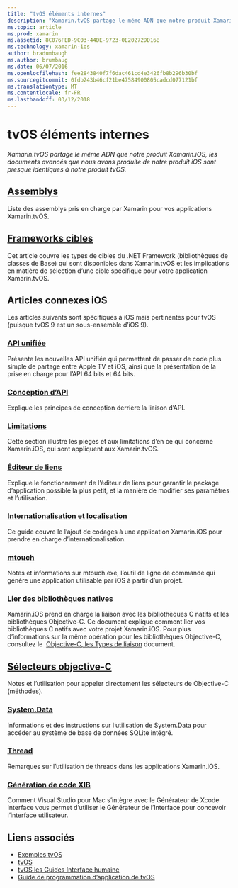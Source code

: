 ```yaml
---
title: "tvOS éléments internes"
description: "Xamarin.tvOS partage le même ADN que notre produit Xamarin.iOS, les documents avancés que nous avons produite de notre produit iOS sont presque identiques à notre produit tvOS."
ms.topic: article
ms.prod: xamarin
ms.assetid: 8C076FED-9C03-44DE-9723-0E20272DD16B
ms.technology: xamarin-ios
author: bradumbaugh
ms.author: brumbaug
ms.date: 06/07/2016
ms.openlocfilehash: fee2843840f7f6dac461cd4e3426fb8b296b30bf
ms.sourcegitcommit: 0fdb243b46cf21be47584900805cadcd077121bf
ms.translationtype: MT
ms.contentlocale: fr-FR
ms.lasthandoff: 03/12/2018
---
```

# <a name="tvos-internals"></a>tvOS éléments internes

_Xamarin.tvOS partage le même ADN que notre produit Xamarin.iOS, les documents avancés que nous avons produite de notre produit iOS sont presque identiques à notre produit tvOS._


##  <a name="assembliesiostvosinternalsassembliesmd"></a>[Assemblys](~/ios/tvos/internals/assemblies.md)

Liste des assemblys pris en charge par Xamarin pour vos applications Xamarin.tvOS.

##  <a name="target-frameworksiostvosinternalsframeworksmd"></a>[Frameworks cibles](~/ios/tvos/internals/frameworks.md)

Cet article couvre les types de cibles du .NET Framework (bibliothèques de classes de Base) qui sont disponibles dans Xamarin.tvOS et les implications en matière de sélection d’une cible spécifique pour votre application Xamarin.tvOS.

## <a name="related-ios-articles"></a>Articles connexes iOS

Les articles suivants sont spécifiques à iOS mais pertinentes pour tvOS (puisque tvOS 9 est un sous-ensemble d’iOS 9).

###  <a name="unified-apicross-platformmaciosunifiedindexmd"></a>[API unifiée](~/cross-platform/macios/unified/index.md)

Présente les nouvelles API unifiée qui permettent de passer de code plus simple de partage entre Apple TV et iOS, ainsi que la présentation de la prise en charge pour l’API 64 bits et 64 bits.  

###  <a name="api-designiosinternalsapi-designindexmd"></a>[Conception d’API](~/ios/internals/api-design/index.md)

Explique les principes de conception derrière la liaison d’API.

###  <a name="limitationsiosinternalslimitationsmd"></a>[Limitations](~/ios/internals/limitations.md)

Cette section illustre les pièges et aux limitations d’en ce qui concerne Xamarin.iOS, qui sont appliquent aux Xamarin.tvOS.

###  <a name="linkeriosdeploy-testlinkermd"></a>[Éditeur de liens](~/ios/deploy-test/linker.md)

Explique le fonctionnement de l’éditeur de liens pour garantir le package d’application possible la plus petit, et la manière de modifier ses paramètres et l’utilisation.

###  <a name="localization-and-internationalizationiosapp-fundamentalslocalizationindexmd"></a>[Internationalisation et localisation](~/ios/app-fundamentals/localization/index.md)

Ce guide couvre le l’ajout de codages à une application Xamarin.iOS pour prendre en charge d’internationalisation.

###  <a name="mtouchiosdeploy-testmtouchmd"></a>[mtouch](~/ios/deploy-test/mtouch.md)

Notes et informations sur mtouch.exe, l’outil de ligne de commande qui génère une application utilisable par iOS à partir d’un projet.

###  <a name="linking-native-librariesiosplatformnative-interopmd"></a>[Lier des bibliothèques natives](~/ios/platform/native-interop.md)

Xamarin.iOS prend en charge la liaison avec les bibliothèques C natifs et les bibliothèques Objective-C. Ce document explique comment lier vos bibliothèques C natifs avec votre projet Xamarin.iOS. Pour plus d’informations sur la même opération pour les bibliothèques Objective-C, consultez le&nbsp; [Objective-C, les Types de liaison](~/ios/platform/binding-objective-c/index.md)&nbsp;document.

##  <a name="objective-c-selectorsiosinternalsobjective-c-selectorsmd"></a>[Sélecteurs objective-C](~/ios/internals/objective-c-selectors.md)

Notes et l’utilisation pour appeler directement les sélecteurs de Objective-C (méthodes).

###  <a name="systemdataiosdata-cloudsystemdatamd"></a>[System.Data](~/ios/data-cloud/system.data.md)

Informations et des instructions sur l’utilisation de System.Data pour accéder au système de base de données SQLite intégré.

###  <a name="threadingiosapp-fundamentalsthreadingmd"></a>[Thread](~/ios/app-fundamentals/threading.md)

Remarques sur l’utilisation de threads dans les applications Xamarin.iOS.

###  <a name="xib-code-generationiosinternalsxib-code-generationmd"></a>[Génération de code XIB](~/ios/internals/xib-code-generation.md)

Comment Visual Studio pour Mac s’intègre avec le Générateur de Xcode Interface vous permet d’utiliser le Générateur de l’Interface pour concevoir l’interface utilisateur.



## <a name="related-links"></a>Liens associés

- [Exemples tvOS](https://developer.xamarin.com/samples/tvos/all/)
- [tvOS](https://developer.apple.com/tvos/)
- [tvOS les Guides Interface humaine](https://developer.apple.com/tvos/human-interface-guidelines/)
- [Guide de programmation d’application de tvOS](https://developer.apple.com/library/prerelease/tvos/documentation/General/Conceptual/AppleTV_PG/)
